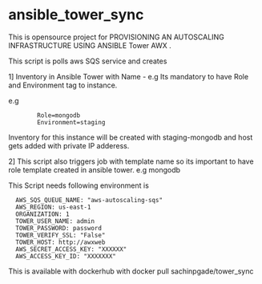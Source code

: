 # ansible_tower_sync

This is opensource project for PROVISIONING AN AUTOSCALING INFRASTRUCTURE USING ANSIBLE Tower AWX .

This script is polls aws SQS service and creates

1] Inventory in Ansible Tower with Name <instance-tag-environment>-<instance-tag-role> e.g Its mandatory to have Role and Environment tag to instance.

e.g 

            Role=mongodb 	
            Environment=staging 

Inventory for this instance will be created with staging-mongodb and host gets added with private IP adderess.

2] This script also triggers job with template name <role> so its important to have role template created in ansible tower.
e.g mongodb

This Script needs following environment is

      AWS_SQS_QUEUE_NAME: "aws-autoscaling-sqs"
      AWS_REGION: us-east-1
      ORGANIZATION: 1
      TOWER_USER_NAME: admin
      TOWER_PASSWORD: password
      TOWER_VERIFY_SSL: "False"
      TOWER_HOST: http://awxweb
      AWS_SECRET_ACCESS_KEY: "XXXXXX"
      AWS_ACCESS_KEY_ID: "XXXXXXX"


This is available with dockerhub with  docker pull sachinpgade/tower_sync
